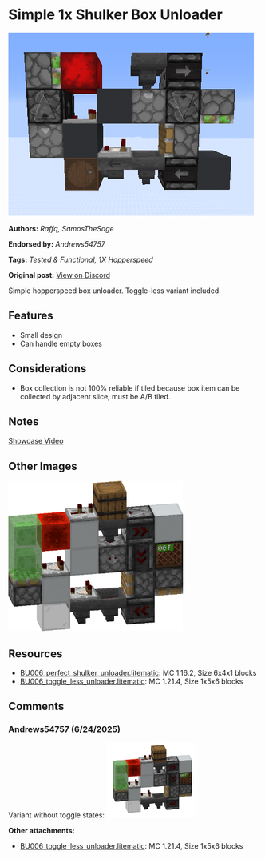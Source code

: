 # Simple 1x Shulker Box Unloader
<img alt="image.png" src="images/image.png?raw=1">

**Authors:** *Raffq, SamosTheSage*

**Endorsed by:** *Andrews54757*

**Tags:** *Tested & Functional, 1X Hopperspeed*

**Original post:** [View on Discord](https://discord.com/channels/1375556143186837695/1390785848492163305)

Simple hopperspeed box unloader. Toggle-less variant included.

## Features
- Small design
- Can handle empty boxes

## Considerations
- Box collection is not 100% reliable if tiled because box item can be collected by adjacent slice, must be A/B tiled.

## Notes
[Showcase Video](https://www.youtube.com/watch?v=Vp17vDuMHAQ)

## Other Images
<img src="images/togglelessimage.png?raw=1" height="300px">

## Resources
- [BU006_perfect_shulker_unloader.litematic](attachments/BU006_perfect_shulker_unloader.litematic): MC 1.16.2, Size 6x4x1 blocks
- [BU006_toggle_less_unloader.litematic](attachments/BU006_toggle_less_unloader.litematic): MC 1.21.4, Size 1x5x6 blocks

## Comments

### Andrews54757 (6/24/2025)
Variant without toggle states:
<img alt="image.png" src="comments_attachments/1387250670813319228-image.png?raw=1" height="150px">

**Other attachments:**
- [BU006_toggle_less_unloader.litematic](comments_attachments/1387250671014903888-bu006_toggle_less_unloader.litematic): MC 1.21.4, Size 1x5x6 blocks

